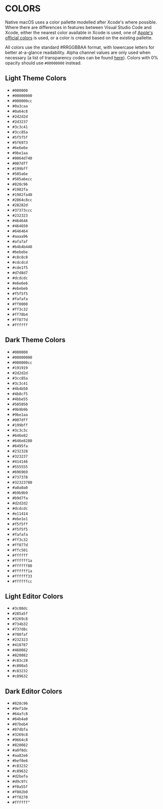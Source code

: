 # COLORS

Native macOS uses a color pallette modelled after Xcode's where possible. Where there are differences in features between Visual Studio Code and Xcode, either the nearest color available in Xcode is used, one of [Apple's official colors](https://developer.apple.com/design/human-interface-guidelines/macos/visual-design/color/) is used, or a color is created based on the existing pallette.

All colors use the standard #RRGGBBAA format, with lowercase letters for better at-a-glance readability. Alpha channel values are only used when necessary (a list of transparency codes can be found [here](https://gist.github.com/lopspower/03fb1cc0ac9f32ef38f4)). Colors with 0% opacity should use `#00000000` instead.

## Light Theme Colors

- `#000000`
- `#00000000`
- `#000000cc`
- `#0a3caa`
- `#0a64c8`
- `#2d2d2d`
- `#2d3237`
- `#3c3c41`
- `#3cc85a`
- `#5f5f5f`
- `#5f6973`
- `#6e6e6e`
- `#9be1aa`
- `#0064d740`
- `#007dff`
- `#199bff`
- `#505a6e`
- `#505a6ecc`
- `#828c96`
- `#1982fa`
- `#1982fa40`
- `#2864c8cc`
- `#28282d`
- `#37373ccc`
- `#232323`
- `#464646`
- `#464650`
- `#646464`
- `#aaaa96`
- `#afafaf`
- `#b4b4b440`
- `#bebebe`
- `#c8c8c8`
- `#cdcdcd`
- `#cde1f5`
- `#d7d8d7`
- `#dcdcdc`
- `#e6e6e6`
- `#ebebeb`
- `#f5f5f5`
- `#fafafa`
- `#ff0000`
- `#ff3c32`
- `#ff78b4`
- `#ff877d`
- `#ffffff`

## Dark Theme Colors

- `#000000`
- `#00000000`
- `#000000cc`
- `#191919`
- `#2d2d2d`
- `#3cc85a`
- `#3c3c41`
- `#4b4b50`
- `#4b8cf5`
- `#4bbe55`
- `#505050`
- `#9b9b9b`
- `#9be1aa`
- `#007dff`
- `#199bff`
- `#3c3c3c`
- `#646e82`
- `#646e8280`
- `#6495fa`
- `#232328`
- `#323237`
- `#414146`
- `#555555`
- `#696969`
- `#737378`
- `#32323780`
- `#a0a0a0`
- `#b9b9b9`
- `#b9d7fa`
- `#d2d2d2`
- `#dcdcdc`
- `#e11414`
- `#ebe1e1`
- `#f5f5ff`
- `#f5f5f5`
- `#fafafa`
- `#ff3c32`
- `#ff877d`
- `#ffc501`
- `#ffffff`
- `#ffffff1a`
- `#ffffff80`
- `#ffffff1a`
- `#ffffff33`
- `#ffffffcc`

## Light Editor Colors

- `#3c00dc`
- `#285a5f`
- `#3269c8`
- `#734b32`
- `#737d8c`
- `#780faf`
- `#232323`
- `#418787`
- `#460082`
- `#820082`
- `#c83c28`
- `#c800a5`
- `#c83232`
- `#c89632`

## Dark Editor Colors

- `#828c96`
- `#9ef1de`
- `#64afc8`
- `#64b4a0`
- `#87beb4`
- `#87dbfa`
- `#3269c8`
- `#9664c8`
- `#820082`
- `#a0f0dc`
- `#aa82e6`
- `#bef0e6`
- `#c83232`
- `#c89632`
- `#d2befa`
- `#d9c97c`
- `#f0a55f`
- `#f082b0`
- `#ff8270`
- `#ffffff"`
